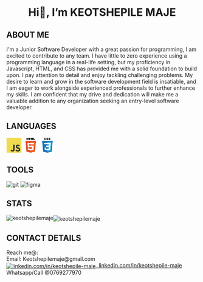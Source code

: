 <h1 align='center'>Hi👋, I’m KEOTSHEPILE MAJE</h1>
<h2>ABOUT ME</h2>
<div>
I'm a Junior Software Developer with a great passion for programming, I am excited to contribute to any team. I have little to zero experience using a programming language in a real-life setting, but my proficiency in Javascript, HTML, and CSS has provided me with a solid foundation to build upon. I pay attention to detail and enjoy tackling challenging problems. My desire to learn and grow in the software development field is insatiable, and I am eager to work alongside experienced professionals to further enhance my skills. I am confident that my drive and dedication will make me a valuable addition to any organization seeking an entry-level software developer.
</div>

<h2>LANGUAGES</h2>
<div>
  <img src="https://raw.githubusercontent.com/devicons/devicon/master/icons/javascript/javascript-original.svg" alt="javascript" width="40" height="40"/> 
  <img src="https://raw.githubusercontent.com/devicons/devicon/master/icons/html5/html5-original-wordmark.svg" alt="html5" width="40" height="40"/>
  <img src="https://raw.githubusercontent.com/devicons/devicon/master/icons/css3/css3-original-wordmark.svg" alt="css3" width="40" height="40"/>  
</div>

<h2>TOOLS</h2>
<div>
  <img src="https://www.vectorlogo.zone/logos/git-scm/git-scm-icon.svg" alt="git" width="40" height="40"/>
  <img src="https://www.vectorlogo.zone/logos/figma/figma-icon.svg" alt="figma" width="40" height="40"/> 
</div>

<h2>STATS</h2>
<div>
<p>
  <img align="left" src="https://github-readme-stats.vercel.app/api/top-langs?username=keotshepilemaje&show_icons=true&locale=en&layout=compact" alt="keotshepilemaje" />
</p>
<p>
  <img align="center" src="https://github-readme-stats.vercel.app/api?username=keotshepilemaje&show_icons=true&locale=en" alt="keotshepilemaje" />
</p>

</div>

<h2>CONTACT DETAILS</h2>
<div>Reach me@:
<div>Email: Keotshepilemaje@gmail.com</div>
<div>
  <a href="https://www.linkedin.com/in/keotshepile-maje/" target="blank">
  <img align="center" src="https://raw.githubusercontent.com/rahuldkjain/github-profile-readme-generator/master/src/images/icons/Social/linked-in-alt.svg" alt="linkedin.com/in/keotshepile-maje" height="20" width="20" />
   &nbsplinkedin.com/in/keotshepile-maje
  </a>
</div>
<div>Whatsapp/Call @0769277970</div>
  
  
  
  
  
 
